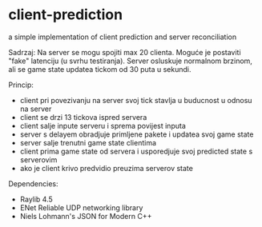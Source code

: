 # client-prediction
a simple implementation of client prediction and server reconciliation

Sadrzaj:
Na server se mogu spojiti max 20 clienta.
Moguće je postaviti "fake" latenciju (u svrhu testiranja).
Server osluskuje normalnom brzinom, ali se game state updatea tickom od 30 puta u sekundi.

Princip:
  - client pri povezivanju na server svoj tick stavlja u buducnost u odnosu na server
  - client se drzi 13 tickova ispred servera
  - client salje inpute serveru i sprema povijest inputa
  - server s delayem obradjuje primljene pakete i updatea svoj game state
  - server salje trenutni game state clientima
  - client prima game state od servera i usporedjuje svoj predicted state s serverovim
  - ako je client krivo predvidio preuzima serverov state

Dependencies:
  - Raylib 4.5
  - ENet Reliable UDP networking library
  - Niels Lohmann's JSON for Modern C++
